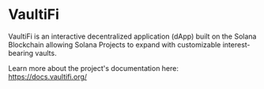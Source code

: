 # VaultiFi
VaultiFi is an interactive decentralized application (dApp) built on the Solana Blockchain allowing Solana Projects to expand with customizable interest-bearing vaults. 

Learn more about the project's documentation here: https://docs.vaultifi.org/
